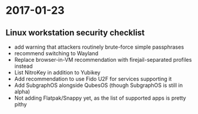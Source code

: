 # 2017-01-23
## Linux workstation security checklist

- add warning that attackers routinely brute-force simple passphrases
- recommend switching to Wayland
- Replace browser-in-VM recommendation with firejail-separated profiles
  instead
- List NitroKey in addition to Yubikey
- Add recommendation to use Fido U2F for services supporting it
- Add SubgraphOS alongside QubesOS (though SubgraphOS is still in alpha)
- Not adding Flatpak/Snappy yet, as the list of supported apps is pretty pithy

